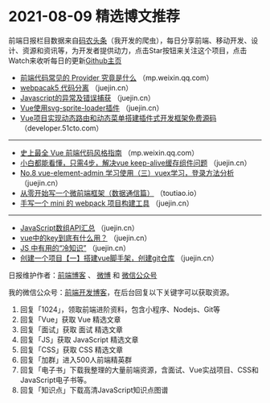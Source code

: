 # 2021-08-09 精选博文推荐

前端日报栏目数据来自[码农头条](http://hao.caibaojian.com.cn/)（我开发的爬虫），每日分享前端、移动开发、设计、资源和资讯等，为开发者提供动力，点击Star按钮来关注这个项目，点击Watch来收听每日的更新[Github主页](https://github.com/kujian/frontendDaily)
* [前端代码常见的 Provider 究竟是什么](https://mp.weixin.qq.com/s?__biz=Mzg3OTYzMDkzMg==&mid=2247484755&idx=1&sn=41a91657fed1cff4809c90cb84d8732d) （mp.weixin.qq.com）
* [webpacak5 代码分离](https://juejin.cn/post/6993980561471569956) （juejin.cn）
* [Javascript的异常及错误捕获](https://juejin.cn/post/6993890029953122312) （juejin.cn）
* [Vue使用svg-sprite-loader插件](https://juejin.cn/post/6993874859512201246) （juejin.cn）
* [Vue项目实现动态路由和动态菜单搭建插件式开发框架免费源码](https://developer.51cto.com/art/202108/677031.htm) （developer.51cto.com）

***
* [史上最全 Vue 前端代码风格指南](https://mp.weixin.qq.com/s?__biz=MzIyMDkwODczNw==&mid=2247500706&idx=1&sn=d6bb0422516b9fd721b035defc02adb7) （mp.weixin.qq.com）
* [小白都能看懂，只需4步，解决vue keep-alive缓存组件问题](https://juejin.cn/post/6994000718671642631) （juejin.cn）
* [No.8 vue-element-admin 学习使用（三）vuex学习，登录方法分析](https://juejin.cn/post/6993998804953333797) （juejin.cn）
* [从零开始写一个微前端框架（数据通信篇）](https://toutiao.io/posts/7cgge46) （toutiao.io）
* [手写一个 mini 的 webpack 项目构建工具](https://juejin.cn/post/6993998398198120461) （juejin.cn）

***
* [JavaScript数组API汇总](https://juejin.cn/post/6993992513329561636) （juejin.cn）
* [vue中的key到底有什么用？](https://juejin.cn/post/6993990148752932872) （juejin.cn）
* [JS 中有用的“冷知识”](https://juejin.cn/post/6993988946237620255) （juejin.cn）
* [创建一个项目【一】搭建vue脚手架，创建git仓库](https://juejin.cn/post/6993965295530590221) （juejin.cn）

日报维护作者：[前端博客](http://caibaojian.com.cn/) 、 [微博](http://weibo.com/kujian) 和 [微信公众号](https://open.weixin.qq.com/qr/code?username=caibaojian_com)

我的微信公众号：[前端开发博客](https://open.weixin.qq.com/qr/code?username=caibaojian_com)，在后台回复以下关键字可以获取资源。

1. 回复「1024」，领取前端进阶资料，包含小程序、Nodejs、Git等
2. 回复「Vue」获取 Vue 精选文章
3. 回复「面试」获取 面试 精选文章
4. 回复「JS」获取 JavaScript 精选文章
5. 回复「CSS」获取 CSS 精选文章
6. 回复「加群」进入500人前端精英群
7. 回复「电子书」下载我整理的大量前端资源，含面试、Vue实战项目、CSS和JavaScript电子书等。
8. 回复「知识点」下载高清JavaScript知识点图谱